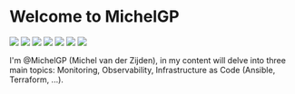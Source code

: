 # Welcome to MichelGP
<a href="https://www.linkedin.com/in/michelvdzijden/"><img src="https://img.shields.io/badge/-Linkedin-0077B5.svg?logo=linkedin&style=popout"></a>
<a href="https://learn.microsoft.com/en-us/azure/data-explorer/kusto/query/"><img src="https://img.shields.io/badge/Azure-KQL-00B2FF.svg?logo=microsoftazure&style=popout"></a>
<a href="https://learn.microsoft.com/en-us/azure/data-explorer/kusto/query/"><img src="https://img.shields.io/badge/Azure%20Data%20Explorer-%230078D4.svg?&style=popout&logo=azure%20data%20explorer&logoColor=white"/></a>
<img src="https://img.shields.io/badge/PowerShell-%235391FE.svg?&style=popout&logo=powershell&logoColor=white" />
<img src="https://img.shields.io/badge/-Python-FFFFFF.svg?logo=python&style=popout">
<img src="https://img.shields.io/badge/-Zabbix-FFFFFF.svg?logo=python&style=popout">
<img src="https://img.shields.io/badge/-Grafana-#F46800.svg?logo=grafana&style=popout"><br>

I'm @MichelGP (Michel van der Zijden), in my content will delve into three main topics: Monitoring, Observability, Infrastructure as Code (Ansible, Terraform, ...).
